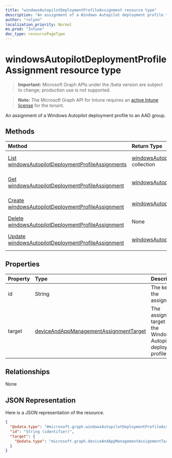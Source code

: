 ```yaml
---
title: "windowsAutopilotDeploymentProfileAssignment resource type"
description: "An assignment of a Windows Autopilot deployment profile to an AAD group."
author: "rolyon"
localization_priority: Normal
ms.prod: "Intune"
doc_type: resourcePageType
---
```


# windowsAutopilotDeploymentProfileAssignment resource type

> **Important:** Microsoft Graph APIs under the /beta version are subject to change; production use is not supported.

> **Note:** The Microsoft Graph API for Intune requires an [active Intune license](https://go.microsoft.com/fwlink/?linkid=839381) for the tenant.

An assignment of a Windows Autopilot deployment profile to an AAD group.

## Methods
|Method|Return Type|Description|
|:---|:---|:---|
|[List windowsAutopilotDeploymentProfileAssignments](../api/intune-enrollment-windowsautopilotdeploymentprofileassignment-list.md)|[windowsAutopilotDeploymentProfileAssignment](../resources/intune-enrollment-windowsautopilotdeploymentprofileassignment.md) collection|List properties and relationships of the [windowsAutopilotDeploymentProfileAssignment](../resources/intune-enrollment-windowsautopilotdeploymentprofileassignment.md) objects.|
|[Get windowsAutopilotDeploymentProfileAssignment](../api/intune-enrollment-windowsautopilotdeploymentprofileassignment-get.md)|[windowsAutopilotDeploymentProfileAssignment](../resources/intune-enrollment-windowsautopilotdeploymentprofileassignment.md)|Read properties and relationships of the [windowsAutopilotDeploymentProfileAssignment](../resources/intune-enrollment-windowsautopilotdeploymentprofileassignment.md) object.|
|[Create windowsAutopilotDeploymentProfileAssignment](../api/intune-enrollment-windowsautopilotdeploymentprofileassignment-create.md)|[windowsAutopilotDeploymentProfileAssignment](../resources/intune-enrollment-windowsautopilotdeploymentprofileassignment.md)|Create a new [windowsAutopilotDeploymentProfileAssignment](../resources/intune-enrollment-windowsautopilotdeploymentprofileassignment.md) object.|
|[Delete windowsAutopilotDeploymentProfileAssignment](../api/intune-enrollment-windowsautopilotdeploymentprofileassignment-delete.md)|None|Deletes a [windowsAutopilotDeploymentProfileAssignment](../resources/intune-enrollment-windowsautopilotdeploymentprofileassignment.md).|
|[Update windowsAutopilotDeploymentProfileAssignment](../api/intune-enrollment-windowsautopilotdeploymentprofileassignment-update.md)|[windowsAutopilotDeploymentProfileAssignment](../resources/intune-enrollment-windowsautopilotdeploymentprofileassignment.md)|Update the properties of a [windowsAutopilotDeploymentProfileAssignment](../resources/intune-enrollment-windowsautopilotdeploymentprofileassignment.md) object.|

## Properties
|Property|Type|Description|
|:---|:---|:---|
|id|String|The key of the assignment.|
|target|[deviceAndAppManagementAssignmentTarget](../resources/intune-shared-deviceandappmanagementassignmenttarget.md)|The assignment target for the Windows Autopilot deployment profile.|

## Relationships
None

## JSON Representation
Here is a JSON representation of the resource.
<!-- {
  "blockType": "resource",
  "keyProperty": "id",
  "@odata.type": "microsoft.graph.windowsAutopilotDeploymentProfileAssignment"
}
-->
``` json
{
  "@odata.type": "#microsoft.graph.windowsAutopilotDeploymentProfileAssignment",
  "id": "String (identifier)",
  "target": {
    "@odata.type": "microsoft.graph.deviceAndAppManagementAssignmentTarget"
  }
}
```



